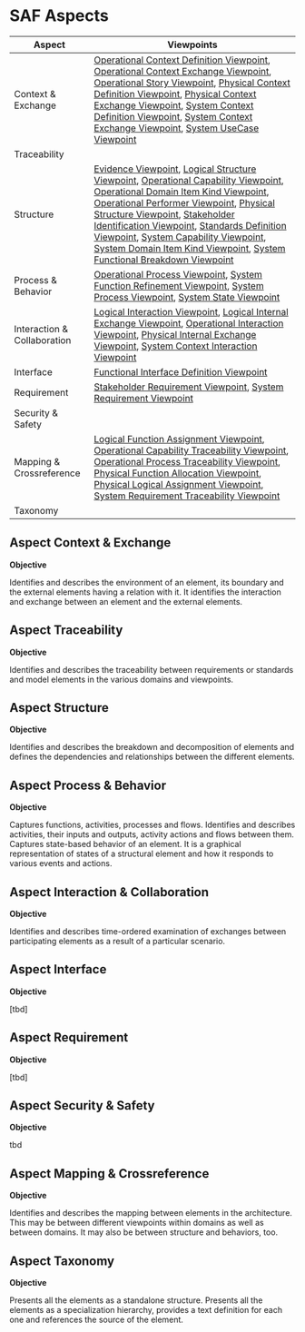 # SAF Aspects
|Aspect|Viewpoints|
| --- | --- |
| Context & Exchange | [Operational Context Definition Viewpoint](viewpoints/Operational-Context-Definition-Viewpoint.md), [Operational Context Exchange Viewpoint](viewpoints/Operational-Context-Exchange-Viewpoint.md), [Operational Story Viewpoint](viewpoints/Operational-Story-Viewpoint.md), [Physical Context Definition Viewpoint](viewpoints/Physical-Context-Definition-Viewpoint.md), [Physical Context Exchange Viewpoint](viewpoints/Physical-Context-Exchange-Viewpoint.md), [System Context Definition Viewpoint](viewpoints/System-Context-Definition-Viewpoint.md), [System Context Exchange Viewpoint](viewpoints/System-Context-Exchange-Viewpoint.md), [System UseCase Viewpoint](viewpoints/System-UseCase-Viewpoint.md) |
| Traceability |  |
| Structure | [Evidence Viewpoint](viewpoints/Evidence-Viewpoint.md), [Logical Structure Viewpoint](viewpoints/Logical-Structure-Viewpoint.md), [Operational Capability Viewpoint](viewpoints/Operational-Capability-Viewpoint.md), [Operational Domain Item Kind Viewpoint](viewpoints/Operational-Domain-Item-Kind-Viewpoint.md), [Operational Performer Viewpoint](viewpoints/Operational-Performer-Viewpoint.md), [Physical Structure Viewpoint](viewpoints/Physical-Structure-Viewpoint.md), [Stakeholder Identification Viewpoint](viewpoints/Stakeholder-Identification-Viewpoint.md), [Standards Definition Viewpoint](viewpoints/Standards-Definition-Viewpoint.md), [System Capability Viewpoint](viewpoints/System-Capability-Viewpoint.md), [System Domain Item Kind Viewpoint](viewpoints/System-Domain-Item-Kind-Viewpoint.md), [System Functional Breakdown Viewpoint](viewpoints/System-Functional-Breakdown-Viewpoint.md) |
| Process & Behavior | [Operational Process Viewpoint](viewpoints/Operational-Process-Viewpoint.md), [System Function Refinement Viewpoint](viewpoints/System-Function-Refinement-Viewpoint.md), [System Process Viewpoint](viewpoints/System-Process-Viewpoint.md), [System State Viewpoint](viewpoints/System-State-Viewpoint.md) |
| Interaction & Collaboration | [Logical Interaction Viewpoint](viewpoints/Logical-Interaction-Viewpoint.md), [Logical Internal Exchange Viewpoint](viewpoints/Logical-Internal-Exchange-Viewpoint.md), [Operational Interaction Viewpoint](viewpoints/Operational-Interaction-Viewpoint.md), [Physical Internal Exchange Viewpoint](viewpoints/Physical-Internal-Exchange-Viewpoint.md), [System Context Interaction Viewpoint](viewpoints/System-Context-Interaction-Viewpoint.md) |
| Interface | [Functional Interface Definition Viewpoint](viewpoints/Functional-Interface-Definition-Viewpoint.md) |
| Requirement | [Stakeholder Requirement Viewpoint](viewpoints/Stakeholder-Requirement-Viewpoint.md), [System Requirement Viewpoint](viewpoints/System-Requirement-Viewpoint.md) |
| Security & Safety |  |
| Mapping & Crossreference | [Logical Function Assignment Viewpoint](viewpoints/Logical-Function-Assignment-Viewpoint.md), [Operational Capability Traceability Viewpoint](viewpoints/Operational-Capability-Traceability-Viewpoint.md), [Operational Process Traceability Viewpoint](viewpoints/Operational-Process-Traceability-Viewpoint.md), [Physical Function Allocation Viewpoint](viewpoints/Physical-Function-Allocation-Viewpoint.md), [Physical Logical Assignment Viewpoint](viewpoints/Physical-Logical-Assignment-Viewpoint.md), [System Requirement Traceability Viewpoint](viewpoints/System-Requirement-Traceability-Viewpoint.md) |
| Taxonomy |  |
## Aspect Context & Exchange
**Objective**

Identifies and describes the environment of an element, its boundary and the external elements having a relation with it. It identifies the interaction and exchange between an element and the external elements.
## Aspect Traceability
**Objective**

Identifies and describes the traceability between requirements or standards and model elements in the various domains and viewpoints.
## Aspect Structure
**Objective**

Identifies and describes the breakdown and decomposition of elements and defines the dependencies and relationships between the different elements.
## Aspect Process & Behavior
**Objective**

Captures functions, activities, processes and flows. Identifies and describes activities, their inputs and outputs, activity actions and flows between them. Captures state-based behavior of an element. It is a graphical representation of states of a structural element and how it responds to various events and actions.
## Aspect Interaction & Collaboration
**Objective**

Identifies and describes time-ordered examination of exchanges between participating elements as a result of a particular scenario.
## Aspect Interface
**Objective**

[tbd]
## Aspect Requirement
**Objective**

[tbd]
## Aspect Security & Safety
**Objective**

tbd
## Aspect Mapping & Crossreference
**Objective**

Identifies and describes the mapping between elements in the architecture. This may be between different viewpoints within domains as well as between domains. It may also be between structure and behaviors, too.
## Aspect Taxonomy
**Objective**

Presents all the elements as a standalone structure. Presents all the elements as a specialization hierarchy, provides a text definition for each one and references the source of the element.
